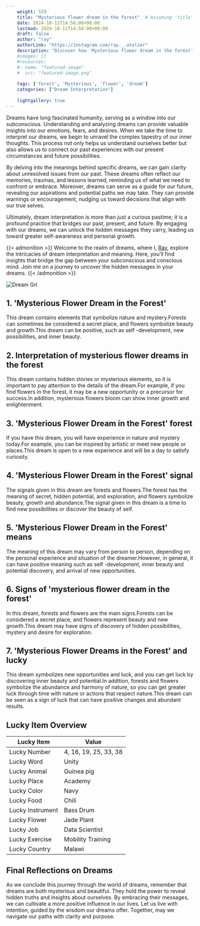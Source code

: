 ```yaml
---
    weight: 529
    title: "Mysterious flower dream in the forest"  # Assuming 'title' column exists
    date: 2024-10-11T14:56:00+08:00
    lastmod: 2024-10-11T14:56:00+08:00
    draft: false
    author: "ray"
    authorLink: "https://instagram.com/ray._.atelier"
    description: "Discover how 'Mysterious flower dream in the forest' can interpret your future and uncover its significant meanings in your life."
    #images: []
    #resources:
    #- name: "featured-image"
    #  src: "featured-image.png"
    
    tags: ['forest', 'Mysterious', 'flower', 'dream']
    categories: ["Dream Interpretation"]
    
    lightgallery: true
---
```

    
Dreams have long fascinated humanity, serving as a window into our subconscious. Understanding and analyzing dreams can provide valuable insights into our emotions, fears, and desires. When we take the time to interpret our dreams, we begin to unravel the complex tapestry of our inner thoughts. This process not only helps us understand ourselves better but also allows us to connect our past experiences with our present circumstances and future possibilities.

By delving into the meanings behind specific dreams, we can gain clarity about unresolved issues from our past. These dreams often reflect our memories, traumas, and lessons learned, reminding us of what we need to confront or embrace. Moreover, dreams can serve as a guide for our future, revealing our aspirations and potential paths we may take. They can provide warnings or encouragement, nudging us toward decisions that align with our true selves.

Ultimately, dream interpretation is more than just a curious pastime; it is a profound practice that bridges our past, present, and future. By engaging with our dreams, we can unlock the hidden messages they carry, leading us toward greater self-awareness and personal growth.

{{< admonition >}}
Welcome to the realm of dreams, where I, [Ray](https://instagram.com/ray._.atelier), explore the intricacies of dream interpretation and meaning. Here, you’ll find insights that bridge the gap between your subconscious and conscious mind. Join me on a journey to uncover the hidden messages in your dreams.
{{< /admonition >}}

![Dream Grl](https://cdn.pixabay.com/photo/2017/11/02/03/35/gothic-2910057_1280.jpg "Dream Grl")

## 1. 'Mysterious Flower Dream in the Forest'
This dream contains elements that symbolize nature and mystery.Forests can sometimes be considered a secret place, and flowers symbolize beauty and growth.This dream can be positive, such as self -development, new possibilities, and inner beauty.

## 2. Interpretation of mysterious flower dreams in the forest
This dream contains hidden stories or mysterious elements, so it is important to pay attention to the details of the dream.For example, if you find flowers in the forest, it may be a new opportunity or a precursor for success.In addition, mysterious flowers bloom can show inner growth and enlightenment.

## 3. 'Mysterious Flower Dream in the Forest' forest
If you have this dream, you will have experience in nature and mystery today.For example, you can be inspired by artistic or meet new people or places.This dream is open to a new experience and will be a day to satisfy curiosity.

## 4. 'Mysterious Flower Dream in the Forest' signal
The signals given in this dream are forests and flowers.The forest has the meaning of secret, hidden potential, and exploration, and flowers symbolize beauty, growth and abundance.The signal given in this dream is a time to find new possibilities or discover the beauty of self.

## 5. 'Mysterious Flower Dream in the Forest' means
The meaning of this dream may vary from person to person, depending on the personal experience and situation of the dreamer.However, in general, it can have positive meaning such as self -development, inner beauty and potential discovery, and arrival of new opportunities.

## 6. Signs of 'mysterious flower dream in the forest'
In this dream, forests and flowers are the main signs.Forests can be considered a secret place, and flowers represent beauty and new growth.This dream may have signs of discovery of hidden possibilities, mystery and desire for exploration.

## 7. 'Mysterious Flower Dreams in the Forest' and lucky
This dream symbolizes new opportunities and luck, and you can get luck by discovering inner beauty and potential.In addition, forests and flowers symbolize the abundance and harmony of nature, so you can get greater luck through time with nature or actions that respect nature.This dream can be seen as a sign of luck that can have positive changes and abundant results.

## Lucky Item Overview
| Lucky Item          | Value              |
|---------------|--------------------|
| Lucky Number        | 4, 16, 19, 25, 33, 38  |
| Lucky Word          | Unity |
| Lucky Animal        | Guinea pig |
| Lucky Place         | Academy     |
| Lucky Color         | Navy     |
| Lucky Food          | Chili      |
| Lucky Instrument    | Bass Drum |
| Lucky Flower        | Jade Plant    |
| Lucky Job           | Data Scientist       |
| Lucky Exercise      | Mobility Training  |
| Lucky Country       | Malawi    |


##  Final Reflections on Dreams

As we conclude this journey through the world of dreams, remember that dreams are both mysterious and beautiful. They hold the power to reveal hidden truths and insights about ourselves. By embracing their messages, we can cultivate a more positive influence in our lives. Let us live with intention, guided by the wisdom our dreams offer. Together, may we navigate our paths with clarity and purpose.
